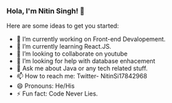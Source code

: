 ### Hola, I'm Nitin Singh! 👋

Here are some ideas to get you started:

- 🔭 I’m currently working on Front-end Devalopement.
- 🌱 I’m currently learning React.JS.
- 👯 I’m looking to collaborate on youtube
- 🤔 I’m looking for help with database enhacement
- 💬 Ask me about Java or any tech related stuff.
- 📫 How to reach me: Twitter- NitinSi17842968
- 😄 Pronouns: He/His
- ⚡ Fun fact: Code Never Lies.
